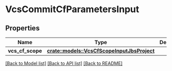 # VcsCommitCfParametersInput

## Properties

Name | Type | Description | Notes
------------ | ------------- | ------------- | -------------
**vcs_cf_scope** | [**crate::models::VcsCfScopeInputJbsProject**](VcsCFScopeInputJbsProject.md) |  | 

[[Back to Model list]](../README.md#documentation-for-models) [[Back to API list]](../README.md#documentation-for-api-endpoints) [[Back to README]](../README.md)


